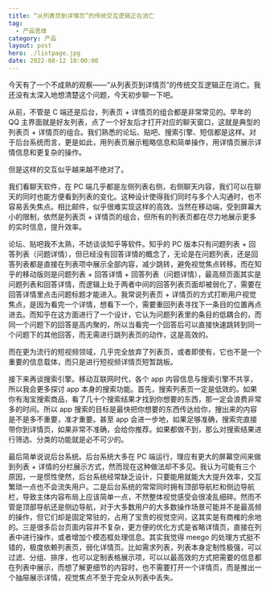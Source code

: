 ```yaml
---
title: “从列表页到详情页”的传统交互逻辑正在消亡
tag:
  - 产品思维
category: 产品
layout: post
hero: ./listpage.jpg
date: 2022-08-12 10:00:00
---
```


今天有了一个不成熟的观察——“从列表页到详情页”的传统交互逻辑正在消亡。我还没有太深入地想清楚这个问题，今天初步聊一下吧。

从前，不管是 C 端还是后台，列表页 + 详情页的组合都是非常常见的。早年的 QQ 主界面就是好友列表，点了一个好友后才打开对应的聊天窗口，这就是典型的列表页 + 详情页的组合。我们熟悉的论坛、贴吧、搜索引擎、短信都是这样。对于后台系统而言，更是如此，用列表页展示粗略信息和简单操作，用详情页展示详情信息和更复杂的操作。

但是这样的交互似乎越来越不绝对了。

我们看聊天软件，在 PC 端几乎都是左侧列表右侧，右侧聊天内容，我们可以在聊天的同时也能方便看到列表的变化。这种设计使得我们同时与多个人沟通时，也不容易丢失焦点。相比邮件，似乎很难实现这样的高效。当然在移动端，受到屏幕大小的限制，依然是列表页 + 详情页的组合，但所有的列表页都在尽力地展示更多的实时信息，提升效率。

论坛、贴吧我不太熟，不妨谈谈知乎等软件。知乎的 PC 版本只有问题列表 + 回答列表（问题详情），但已经没有回答详情的概念了，无论是在问题列表，还是回答列表都是直接在列表项中展示全部内容，减少跳转，避免视觉焦点转移。而在知乎的移动版则是问题列表 + 回答详情 + 回答列表（问题详情），最高频页面其实是问题列表和回答详情，而逻辑上处于两者中间的回答列表页面却被弱化了，需要在回答详情里点击问题标题才能进入。我常说列表页 + 详情页的方式打断用户视觉焦点，是因为看完一个详情，想看下一个，需要重回列表寻找下一条目的位置再点进去。而知乎在这方面进行了一个设计，它认为问题列表里的条目的低耦合的，而同一个问题下的回答是高内聚的，所以当看完一个回答后可以直接快速跳转到同一个问题下的其他回答，而无需进行跳列表页的动作，这是高效的。

而在更为流行的短视频领域，几乎完全放弃了列表页，或者即使有，它也不是一个重要的信息载体，而只是进行短视频详情页短暂跳板。

接下来再谈搜索引擎。移动互联网时代，各个 app 内容信息与搜索引擎不共享，所以我会更多探讨 app 本身的搜索功能。首先，搜索列表页一定是低效的。如果你有淘宝搜索商品，看了几十个搜索结果才找到你想要的东西，那一定会浪费非常多的时间。所以 app 搜索的目标是最快把你想要的东西传达给你，搜出来的内容是不是多不重要，准才重要。甚至 app 会进一步地，如果足够准确，搜索完直接带你到详情页，如果非常不准确，会给你推荐。如果都做不到，那么对搜索结果进行筛选、分类的功能就是必不可少的。

最后简单说说后台系统。后台系统大多在 PC 端运行，理应有更大的屏幕空间来做到列表 + 详情的分栏展示方式，然而现在这种做法却不多见。我认为可能有三个原因，一是惯性使然，后台系统经常缺乏设计，只要能用就能大大提升效率，交互繁琐一点也不会流失用户。二是后台系统的常常同时拥有顶部导航栏和侧边导航栏，导致主体内容布局上应该简单一点，不然整体视觉感受会很凌乱细碎。然而不管是顶部导航还是侧边导航，对于大多数用户的大多数操作场景可能并不是最高频的操作，但它们却是固定常驻的，占用了宝贵的视觉空间，这其实是有商榷的余地的。三是很多后台页面内容并不复杂，更方便的优化方式是省略详情页，直接在列表中进行操作，或者增加个模态框处理信息。其实我觉得 meego 的处理方式挺不错的，极度依赖列表页，弱化详情页。比如需求列表，列表本身定制性极强，可以过滤、分组、排序，也可以定制表格展示项，可以以最高效的方式把需要的信息都在列表中展示，而想了解更细节的内容时，也不需要打开一个详情页，而是推出一个抽屉展示详情，视觉焦点不至于完全从列表中丢失。
